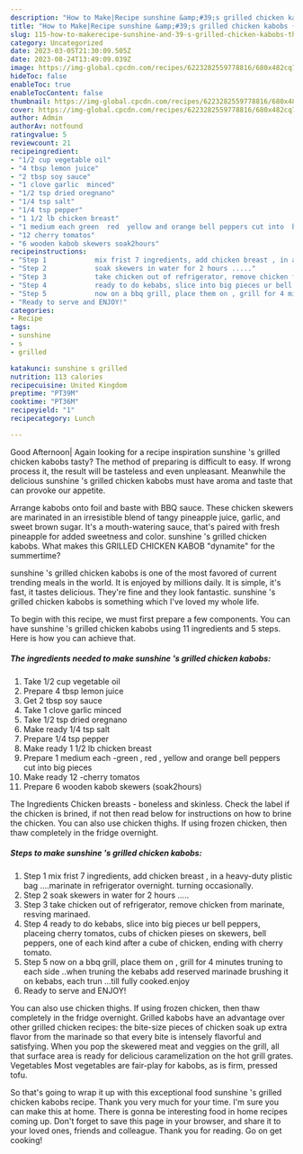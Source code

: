 ```yaml
---
description: "How to Make|Recipe sunshine &amp;#39;s grilled chicken kabobs {That is Delicious"
title: "How to Make|Recipe sunshine &amp;#39;s grilled chicken kabobs {That is Delicious"
slug: 115-how-to-makerecipe-sunshine-and-39-s-grilled-chicken-kabobs-that-is-delicious
category: Uncategorized
date: 2023-03-05T21:30:09.505Z
date: 2023-08-24T13:49:09.039Z
image: https://img-global.cpcdn.com/recipes/6223282559778816/680x482cq70/sunshine-s-grilled-chicken-kabobs-recipe-main-photo.jpg
hideToc: false
enableToc: true
enableTocContent: false
thumbnail: https://img-global.cpcdn.com/recipes/6223282559778816/680x482cq70/sunshine-s-grilled-chicken-kabobs-recipe-main-photo.jpg
cover: https://img-global.cpcdn.com/recipes/6223282559778816/680x482cq70/sunshine-s-grilled-chicken-kabobs-recipe-main-photo.jpg
author: Admin
authorAv: notfound
ratingvalue: 5
reviewcount: 21
recipeingredient:
- "1/2 cup vegetable oil"
- "4 tbsp lemon juice"
- "2 tbsp soy sauce"
- "1 clove garlic  minced"
- "1/2 tsp dried oregnano"
- "1/4 tsp salt"
- "1/4 tsp pepper"
- "1 1/2 lb chicken breast"
- "1 medium each green  red  yellow and orange bell peppers cut into  big pieces"
- "12 cherry tomatos"
- "6 wooden kabob skewers soak2hours"
recipeinstructions:
- "Step 1            mix frist 7 ingredients, add chicken breast , in a heavy-duty plistic bag ....marinate in refrigerator overnight. turning occasionally."
- "Step 2            soak skewers in water for 2 hours ....."
- "Step 3            take chicken out of refrigerator, remove chicken from marinate, resving marinaed."
- "Step 4            ready to do kebabs, slice into big pieces ur bell peppers, placeing cherry tomatos, cubs of chicken pieses on skewers, bell peppers, one of each kind after a cube of chicken, ending with cherry tomato."
- "Step 5            now on a bbq grill, place them on , grill for 4 minutes truning to each side ..when truning the kebabs add reserved marinade brushing it on kebabs, each trun ...till fully cooked.enjoy"
- "Ready to serve and ENJOY!"
categories:
- Recipe
tags:
- sunshine
- s
- grilled

katakunci: sunshine s grilled 
nutrition: 113 calories
recipecuisine: United Kingdom
preptime: "PT39M"
cooktime: "PT36M"
recipeyield: "1"
recipecategory: Lunch

---
```



Good Afternoon| Again looking for a recipe inspiration sunshine &#39;s grilled chicken kabobs tasty? The method of preparing is difficult to easy. If wrong process it, the result will be tasteless and even unpleasant. Meanwhile the delicious sunshine &#39;s grilled chicken kabobs must have aroma and taste that can provoke our appetite.





Arrange kabobs onto foil and baste with BBQ sauce. These chicken skewers are marinated in an irresistible blend of tangy pineapple juice, garlic, and sweet brown sugar. It&#39;s a mouth-watering sauce, that&#39;s paired with fresh pineapple for added sweetness and color. sunshine &#39;s grilled chicken kabobs. What makes this GRILLED CHICKEN KABOB &#34;dynamite&#34; for the summertime?

sunshine &#39;s grilled chicken kabobs is one of the most favored of current trending meals in the world. It is enjoyed by millions daily. It is simple, it's fast, it tastes delicious. They're fine and they look fantastic. sunshine &#39;s grilled chicken kabobs is something which I've loved my whole life.


To begin with this recipe, we must first prepare a few components. You can have sunshine &#39;s grilled chicken kabobs using 11 ingredients and 5 steps. Here is how you can achieve that.

<!--inarticleads1-->

##### The ingredients needed to make sunshine &#39;s grilled chicken kabobs:

1. Take 1/2 cup vegetable oil
1. Prepare 4 tbsp lemon juice
1. Get 2 tbsp soy sauce
1. Take 1 clove garlic  minced
1. Take 1/2 tsp dried oregnano
1. Make ready 1/4 tsp salt
1. Prepare 1/4 tsp pepper
1. Make ready 1 1/2 lb chicken breast
1. Prepare 1 medium each -green , red , yellow and orange bell peppers cut into  big pieces
1. Make ready 12 -cherry tomatos
1. Prepare 6 wooden kabob skewers (soak2hours)


The Ingredients Chicken breasts - boneless and skinless. Check the label if the chicken is brined, if not then read below for instructions on how to brine the chicken. You can also use chicken thighs. If using frozen chicken, then thaw completely in the fridge overnight. 

<!--inarticleads2-->

##### Steps to make sunshine &#39;s grilled chicken kabobs:

1. Step 1            mix frist 7 ingredients, add chicken breast , in a heavy-duty plistic bag ....marinate in refrigerator overnight. turning occasionally.
1. Step 2            soak skewers in water for 2 hours .....
1. Step 3            take chicken out of refrigerator, remove chicken from marinate, resving marinaed.
1. Step 4            ready to do kebabs, slice into big pieces ur bell peppers, placeing cherry tomatos, cubs of chicken pieses on skewers, bell peppers, one of each kind after a cube of chicken, ending with cherry tomato.
1. Step 5            now on a bbq grill, place them on , grill for 4 minutes truning to each side ..when truning the kebabs add reserved marinade brushing it on kebabs, each trun ...till fully cooked.enjoy
1. Ready to serve and ENJOY!

You can also use chicken thighs. If using frozen chicken, then thaw completely in the fridge overnight. Grilled kabobs have an advantage over other grilled chicken recipes: the bite-size pieces of chicken soak up extra flavor from the marinade so that every bite is intensely flavorful and satisfying. When you pop the skewered meat and veggies on the grill, all that surface area is ready for delicious caramelization on the hot grill grates. Vegetables Most vegetables are fair-play for kabobs, as is firm, pressed tofu. 

So that's going to wrap it up with this exceptional food sunshine &#39;s grilled chicken kabobs recipe. Thank you very much for your time. I'm sure you can make this at home. There is gonna be interesting food in home recipes coming up. Don't forget to save this page in your browser, and share it to your loved ones, friends and colleague. Thank you for reading. Go on get cooking!
